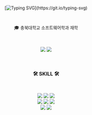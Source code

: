 <div align="center">
<br>

[![Typing SVG](https://readme-typing-svg.herokuapp.com?font=Oleo+Script&color=539bf5&size=35&center=true&vCenter=true&width=404&height=53&lines=Hi+there,+I'm+Jiwon.)](https://git.io/typing-svg)

<br>
  
🎓 충북대학교 소프트웨어학과 재학
  
  <br>
  <br>
  
  
</div>


<div align="center">
  
  <img src="https://github-readme-stats-sigma-five.vercel.app/api/top-langs/?username=JiwonKKang&layout=compact&hide=javascript,css,scss&theme=github_dark_dimmed&langs_count=8"/>
  
  <img src="https://github-readme-stats-sigma-five.vercel.app/api?username=JiwonKKang&show_icons=true&theme=github_dark_dimmed"/>
  
</div>

<br>

<div align="center">

<br>
  
### 🛠 SKILL 🛠
  
<br>
  
 <img src="https://img.shields.io/badge/-JAVA-007396?style=flat-square&logo=java&logoColor=white"> <img src="https://img.shields.io/badge/-Spring Boot-6DB33F?style=flat-square&logo=SpringBoot&logoColor=white"/> <img src="https://img.shields.io/badge/-Gradle-02303A?style=flat-square&logo=Gradle"/>
<br>
<img src="https://img.shields.io/badge/MySQL-4479A1?style=flat-square&logo=MySQL&logoColor=white"/>
  <img src="https://img.shields.io/badge/Swift-E95420?style=flat-square&logo=Swift&logoColor=white"/>
<img src="https://img.shields.io/badge/Amazon AWS-232F3E?style=flat-square&logo=Amazon AWS&logoColor=white"/> 
  <br><img src="https://img.shields.io/badge/Ubuntu-E98020?style=flat-square&logo=Ubuntu&logoColor=white"/> <img src="https://img.shields.io/badge/Docker-2496ED?style=flat-square&logo=Docker&logoColor=white"/>

<br>
   
</div>
